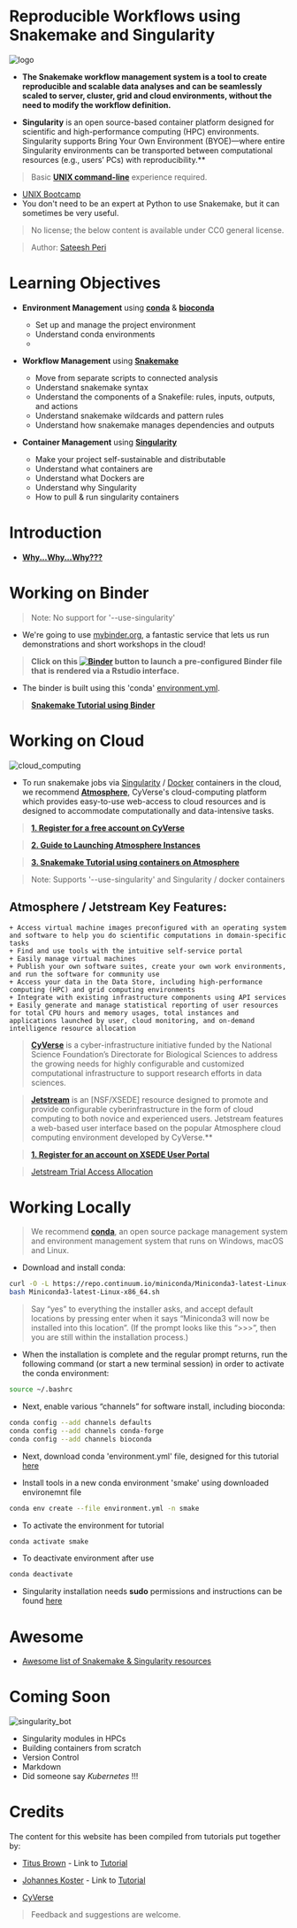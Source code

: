 Reproducible Workflows using Snakemake and Singularity
===
![logo](/img/tutorial_logo.png)

- **The Snakemake workflow management system is a tool to create reproducible and scalable data analyses and can be seamlessly scaled to server, cluster, grid and cloud environments, without the need to modify the workflow definition.**

- **Singularity** is an open source-based container platform designed for scientific and high-performance computing (HPC) environments. Singularity supports Bring Your Own Environment (BYOE)—where entire Singularity environments can be transported between computational resources (e.g., users’ PCs) with reproducibility.**

> Basic [**UNIX command-line**](http://linuxcommand.org/lc3_learning_the_shell.php) experience required.
+ [UNIX Bootcamp](http://rik.smith-unna.com/command_line_bootcamp/?id=6oprpl4mlf4)
+ You don't need to be an expert at Python to use Snakemake, but it can sometimes be very useful.

> No license; the below content is available under CC0 general license.

> Author: [Sateesh Peri](https://twitter.com/perisateesh)

# Learning Objectives

- **Environment Management** using [**conda**](https://conda.io/en/latest/) & [**bioconda**](https://bioconda.github.io/)
	+ Set up and manage the project environment        
	+ Understand conda environments
	+

- **Workflow Management** using [**Snakemake**](https://snakemake.readthedocs.io/en/stable/)
	+ Move from separate scripts to connected analysis
	+ Understand snakemake syntax                                                   
	+ Understand the components of a Snakefile: rules, inputs, outputs, and actions
	+ Understand snakemake wildcards and pattern rules                              
	+ Understand how snakemake manages dependencies and outputs

- **Container Management** using [**Singularity**](https://www.sylabs.io/docs/)
 	+ Make your project self-sustainable and distributable
 	+ Understand what containers are                                                
    + Understand what Dockers are                                                   
    + Understand why Singularity                                                    
    + How to pull & run singularity containers                                      

# Introduction

- [**Why...Why...Why???**](https://snakemake2019.readthedocs.io/en/latest/introduction.html)

# Working on Binder

> Note: No support for '--use-singularity'

- We're going to use [mybinder.org](https://mybinder.org/), a fantastic service that lets us run demonstrations and short workshops in the cloud!

> **Click on this [![Binder](https://mybinder.org/badge_logo.svg)](https://mybinder.org/v2/gh/sateeshperi/snakemake2019.git/binder?urlpath=rstudio) button to launch a pre-configured Binder file that is rendered via a Rstudio interface.**

- The binder is built using this 'conda' [environment.yml](https://github.com/sateeshperi/snakemake2019/blob/master/binder/environment.yml).

> [**Snakemake Tutorial using Binder**](https://snakemake2019.readthedocs.io/en/latest/basic_tutorial.html)

# Working on Cloud

![cloud_computing](/img/cloud_computing.png)



- To run snakemake jobs via [Singularity](https://singularity-hub.org/) / [Docker](https://hub.docker.com/) containers in the cloud, we recommend [**Atmosphere**](https://www.cyverse.org/atmosphere), CyVerse's cloud-computing platform which provides easy-to-use web-access to cloud resources and is designed to accommodate computationally and data-intensive tasks.

> [**1. Register for a free account on CyVerse**](https://user.cyverse.org/register)

> [**2. Guide to Launching Atmosphere Instances**](https://snakemake2019.readthedocs.io/en/latest/Atmosphere_Cloud.html)

> [**3. Snakemake Tutorial using containers on Atmosphere**](https://snakemake2019.readthedocs.io/en/latest/container_tutorial.html)

> Note: Supports '--use-singularity' and Singularity / docker containers

## **Atmosphere / Jetstream Key Features:**

	+ Access virtual machine images preconfigured with an operating system and software to help you do scientific computations in domain-specific tasks
	+ Find and use tools with the intuitive self-service portal
	+ Easily manage virtual machines
	+ Publish your own software suites, create your own work environments, and run the software for community use
	+ Access your data in the Data Store, including high-performance computing (HPC) and grid computing environments
	+ Integrate with existing infrastructure components using API services
	+ Easily generate and manage statistical reporting of user resources for total CPU hours and memory usages, total instances and applications launched by user, cloud monitoring, and on-demand intelligence resource allocation

> [**CyVerse**](https://www.cyverse.org/about) is a cyber-infrastructure initiative funded by the National Science Foundation’s Directorate for Biological Sciences to address the growing needs for highly configurable and customized computational infrastructure to support research efforts in data sciences.

> [**Jetstream**](https://jetstream-cloud.org/) is an [NSF/XSEDE] resource designed to promote and provide configurable cyberinfrastructure in the form of cloud computing to both novice and experienced users. Jetstream features a web-based user interface based on the popular Atmosphere cloud computing environment developed by CyVerse.**

> [**1. Register for an account on XSEDE User Portal**](https://portal.xsede.org/web/xup/my-xsede?p_p_id=58&p_p_lifecycle=0&p_p_state=maximized&p_p_mode=view&saveLastPath=0&_58_struts_action=%2Flogin%2Fcreate_account)

> [Jetstream Trial Access Allocation](https://portal.xsede.org/my-xsede?p_p_state=maximized&p_p_mode=view&saveLastPath=0&_58_struts_action=%2Flogin%2Flogin&p_p_id=58&p_p_lifecycle=0&_58_redirect=%2Fgroup%2Fxup%2Fjetstream-rapid-access)

# Working Locally

> We recommend [**conda**](https://conda.io/en/latest/), an open source package management system and environment management system that runs on Windows, macOS and Linux.

- Download and install conda:

```bash
curl -O -L https://repo.continuum.io/miniconda/Miniconda3-latest-Linux-x86_64.sh
bash Miniconda3-latest-Linux-x86_64.sh
```
> Say “yes” to everything the installer asks, and accept default locations by pressing enter when it says “Miniconda3 will now be installed into this location”. (If the prompt looks like this “>>>”, then you are still within the installation process.)

- When the installation is complete and the regular prompt returns, run the following command (or start a new terminal session) in order to activate the conda environment:

```bash
source ~/.bashrc
```
- Next, enable various “channels” for software install, including bioconda:

```bash
conda config --add channels defaults
conda config --add channels conda-forge
conda config --add channels bioconda
```

- Next, download conda 'environment.yml' file, designed for this tutorial [here](https://github.com/sateeshperi/snakemake2019/blob/master/binder/environment.yml)

- Install tools in a new conda environment 'smake' using downloaded environemnt file

```bash
conda env create --file environment.yml -n smake
```

- To activate the environment for tutorial
```bash
conda activate smake
```

- To deactivate environment after use
```bash
conda deactivate
```

- Singularity installation needs **sudo** permissions and instructions can be found [here](https://www.sylabs.io/guides/3.0/user-guide/quick_start.html#quick-installation-steps)

# Awesome

+ [Awesome list of Snakemake & Singularity resources](https://snakemake2019.readthedocs.io/en/latest/awesome.html)

# Coming Soon
![singularity_bot](/img/singularity_bot.png)
+ Singularity modules in HPCs
+ Building containers from scratch
+ Version Control
+ Markdown
+ Did someone say *Kubernetes* !!!

# Credits

The content for this website has been compiled from tutorials put together by:

+ [Titus Brown](https://twitter.com/ctitusbrown) - Link to [Tutorial](https://github.com/ctb/2019-snakemake-ucdavis)

+ [Johannes Koster](https://twitter.com/johanneskoester) - Link to [Tutorial](https://snakemake.readthedocs.io/en/stable/tutorial/tutorial.html)

+ [CyVerse](https://www.cyverse.org/about)

> Feedback and suggestions are welcome.
